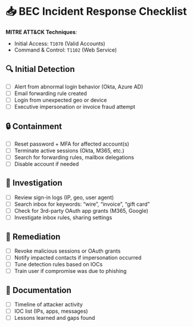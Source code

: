# 📥 BEC Incident Response Checklist

**MITRE ATT&CK Techniques**:  
- Initial Access: `T1078` (Valid Accounts)  
- Command & Control: `T1102` (Web Service)

## 🔍 Initial Detection
- [ ] Alert from abnormal login behavior (Okta, Azure AD)
- [ ] Email forwarding rule created
- [ ] Login from unexpected geo or device
- [ ] Executive impersonation or invoice fraud attempt

## 🔒 Containment
- [ ] Reset password + MFA for affected account(s)
- [ ] Terminate active sessions (Okta, M365, etc.)
- [ ] Search for forwarding rules, mailbox delegations
- [ ] Disable account if needed

## 🧪 Investigation
- [ ] Review sign-in logs (IP, geo, user agent)
- [ ] Search inbox for keywords: “wire”, “invoice”, “gift card”
- [ ] Check for 3rd-party OAuth app grants (M365, Google)
- [ ] Investigate inbox rules, sharing settings

## 🧼 Remediation
- [ ] Revoke malicious sessions or OAuth grants
- [ ] Notify impacted contacts if impersonation occurred
- [ ] Tune detection rules based on IOCs
- [ ] Train user if compromise was due to phishing

## 📄 Documentation
- [ ] Timeline of attacker activity
- [ ] IOC list (IPs, apps, messages)
- [ ] Lessons learned and gaps found
